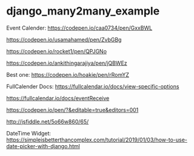 # django_many2many_example


Event Calender:
https://codepen.io/caa0734/pen/GxxBWL

https://codepen.io/usamahamed/pen/ZvbGBg

https://codepen.io/rocket1/pen/QPJGNo

https://codepen.io/ankithingarajiya/pen/jQBWEz

Best one: https://codepen.io/hoakie/pen/rRomYZ


FullCalender Docs:
https://fullcalendar.io/docs/view-specific-options

https://fullcalendar.io/docs/eventReceive

https://codepen.io/pen/?&editable=true&editors=001

http://jsfiddle.net/5o66w860/65/


DateTime Widget:
https://simpleisbetterthancomplex.com/tutorial/2019/01/03/how-to-use-date-picker-with-django.html

